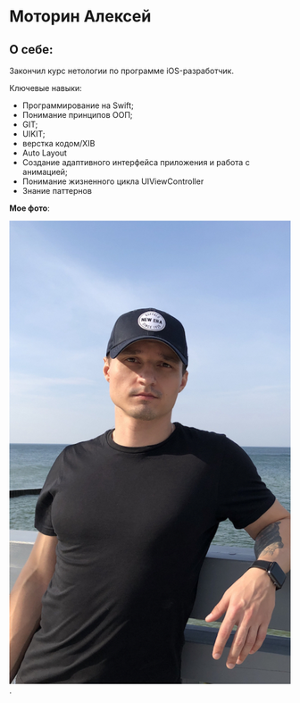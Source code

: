 # Моторин Алексей

## О себе: 

Закончил курс нетологии по программе iOS-разработчик. 

Ключевые навыки:
* Программирование на Swift;
* Понимание принципов ООП;
* GIT;
* UIKIT;
* верстка кодом/XIB 
* Auto Layout  
* Создание адаптивного интерфейса приложения и работа с анимацией;
* Понимание жизненного цикла UIViewController
* Знание паттернов

**Мое фото**:

![my photo](img/IMG_398FEB915179-1.jpeg).

